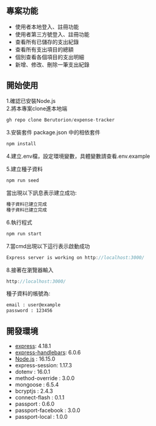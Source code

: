 # 
## 專案功能
* 使用者本地登入、註冊功能
* 使用者第三方號登入、註冊功能
* 查看所有已儲存的支出紀錄
* 查看所有支出項目的總額
* 個別查看各個項目的支出明細
* 新增、修改、刪除一筆支出紀錄


## 開始使用
1.確認已安裝Node.js  
2.將本專案clone進本地端
```js
gh repo clone Berutorion/expense-tracker
```
3.安裝套件 package.json 中的相依套件
```js
npm install
```
4.建立.env檔，設定環境變數，具體變數請查看.env.example

5.建立種子資料
```js
npm run seed
```
當出現以下訊息表示建立成功:
```js
種子資料已建立完成
種子資料已建立完成
```
6.執行程式
```js
npm run start
```
7.當cmd出現以下這行表示啟動成功
```js
Express server is working on http://localhost:3000/
```
8.接著在瀏覽器輸入
```js
http://localhost:3000/
```
種子資料的帳號為:
```bash
email : user@example
password : 123456
```
## 開發環境
 * [express](https://www.npmjs.com/package/express): 4.18.1
 * [express-handlebars](https://www.npmjs.com/package/express-handlebars): 6.0.6  
 * [Node.js](https://nodejs.org/zh-tw/download/) : 16.15.0
 * express-session: 1.17.3
 * dotenv : 16.0.1
 * method-override : 3.0.0
 * mongoose : 6.5.4
 * bcryptjs : 2.4.3
 * connect-flash : 0.1.1
 * passport : 0.6.0
 * passport-facebook : 3.0.0
 * passport-local : 1.0.0
